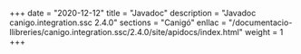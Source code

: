 +++
date        = "2020-12-12"
title       = "Javadoc"
description = "Javadoc canigo.integration.ssc 2.4.0"
sections    = "Canigó"
enllac		= "/documentacio-llibreries/canigo.integration.ssc/2.4.0/site/apidocs/index.html"
weight		= 1
+++
